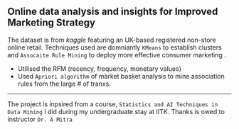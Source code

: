 ##  Online data analysis and insights for Improved Marketing Strategy 

  The dataset is from *kaggle* featuring an UK-based registered non-store online retail. Techniques used are domniantly `KMeans` to establish clusters and
  `Assocaite Rule Mining` to deploy more effective consumer marketing .
  - Utilised the RFM (recency, frequency, monetary values)
  - Used `Apriori algorithm` of market basket analysis to mine association rules from the large # of tranxs.

<hr>

The project is inpsired from a course, `Statistics and AI Techniques in Data Mining`   I did during my undergraduate stay at IITK. Thanks is owed to instructor `Dr. A Mitra`
